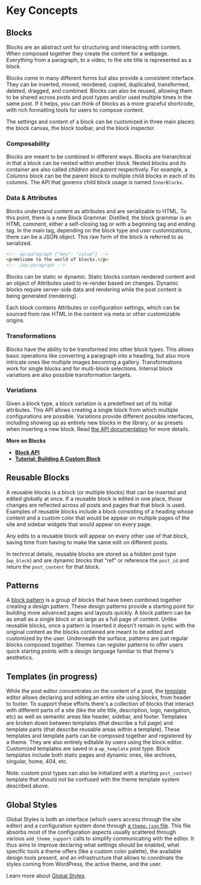 # Key Concepts

## Blocks

Blocks are an abstract unit for structuring and interacting with content. When composed together they create the content for a webpage. Everything from a paragraph, to a video, to the site title is represented as a block.

Blocks come in many different forms but also provide a consistent interface. They can be inserted, moved, reordered, copied, duplicated, transformed, deleted, dragged, and combined. Blocks can also be reused, allowing them to be shared across posts and post types and/or used multiple times in the same post. If it helps, you can think of blocks as a more graceful shortcode, with rich formatting tools for users to compose content.

The settings and content of a block can be customized in three main places: the block canvas, the block toolbar, and the block inspector.

### Composability

Blocks are meant to be combined in different ways. Blocks are hierarchical in that a block can be nested within another block. Nested blocks and its container are also called _children_ and _parent_ respectively. For example, a _Columns_ block can be the parent block to multiple child blocks in each of its columns. The API that governs child block usage is named `InnerBlocks`.

### Data & Attributes

Blocks understand content as attributes and are serializable to HTML. To this point, there is a new Block Grammar. Distilled, the block grammar is an HTML comment, either a self-closing tag or with a beginning tag and ending tag. In the main tag, depending on the block type and user customizations, there can be a JSON object. This raw form of the block is referred to as serialized.

```html
<!-- wp:paragraph {"key": "value"} -->
<p>Welcome to the world of blocks.</p>
<!-- /wp:paragraph -->
```

Blocks can be static or dynamic. Static blocks contain rendered content and an object of Attributes used to re-render based on changes. Dynamic blocks require server-side data and rendering while the post content is being generated (rendering).

Each block contains Attributes or configuration settings, which can be sourced from raw HTML in the content via meta or other customizable origins.

### Transformations

Blocks have the ability to be transformed into other block types. This allows basic operations like converting a paragraph into a heading, but also more intricate ones like multiple images becoming a gallery. Transformations work for single blocks and for multi-block selections. Internal block variations are also possible transformation targets.

### Variations

Given a block type, a block variation is a predefined set of its initial attributes. This API allows creating a single block from which multiple configurations are possible. Variations provide different possible interfaces, including showing up as entirely new blocks in the library, or as presets when inserting a new block. Read [the API documentation](/docs/reference-guides/block-api/block-registration.md#variations-optional) for more details.

**More on Blocks**

-   **[Block API](/docs/reference-guides/block-api/README.md)**
-   **[Tutorial: Building A Custom Block](/docs/getting-started/create-block/README.md)**

## Reusable Blocks

A reusable blocks is a block (or multiple blocks) that can be inserted and edited globally at once. If a reusable block is edited in one place, those changes are reflected across all posts and pages that that block is used. Examples of reusable blocks include a block consisting of a heading whose content and a custom color that would be appear on multiple pages of the site and sidebar widgets that would appear on every page.

Any edits to a reusable block will appear on every other use of that block, saving time from having to make the same edit on different posts.

In technical details, reusable blocks are stored as a hidden post type (`wp_block`) and are dynamic blocks that "ref" or reference the `post_id` and return the `post_content` for that block.

## Patterns

A [block pattern](/docs/reference-guides/block-api/block-patterns.md) is a group of blocks that have been combined together creating a design pattern. These design patterns provide a starting point for building more advanced pages and layouts quickly. A block pattern can be as small as a single block or as large as a full page of content. Unlike reusable blocks, once a pattern is inserted it doesn't remain in sync with the original content as the blocks contained are meant to be edited and customized by the user. Underneath the surface, patterns are just regular blocks composed together. Themes can register patterns to offer users quick starting points with a design language familiar to that theme's aesthetics.

## Templates (in progress)

While the post editor concentrates on the content of a post, the [template](/docs/reference-guides/block-api/block-templates.md) editor allows declaring and editing an entire site using blocks, from header to footer. To support these efforts there's a collection of blocks that interact with different parts of a site (like the site title, description, logo, navigation, etc) as well as semantic areas like header, sidebar, and footer. Templates are broken down between templates (that describe a full page) and template parts (that describe reusable areas within a template). These templates and template parts can be composed together and registered by a theme. They are also entirely editable by users using the block editor. Customized templates are saved in a `wp_template` post type. Block templates include both static pages and dynamic ones, like archives, singular, home, 404, etc.

Note: custom post types can also be initialized with a starting `post_content` template that should not be confused with the theme template system described above.

## Global Styles

Global Styles is both an interface (which users access through the site editor) and a configuration system done through [a `theme.json` file](/docs/how-to-guides/themes/theme-json.md). This file absorbs most of the configuration aspects usually scattered through various `add_theme_support` calls to simplify communicating with the editor. It thus aims to improve declaring what settings should be enabled, what specific tools a theme offers (like a custom color palette), the available design tools present, and an infrastructure that allows to coordinate the styles coming from WordPress, the active theme, and the user.

Learn more about [Global Styles](/docs/explanations/architecture/styles.md#global-styles).
